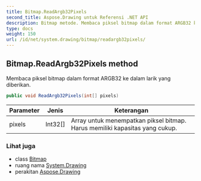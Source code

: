 ```yaml
---
title: Bitmap.ReadArgb32Pixels
second_title: Aspose.Drawing untuk Referensi .NET API
description: Bitmap metode. Membaca piksel bitmap dalam format ARGB32 ke dalam larik yang diberikan.
type: docs
weight: 150
url: /id/net/system.drawing/bitmap/readargb32pixels/
---
```

## Bitmap.ReadArgb32Pixels method

Membaca piksel bitmap dalam format ARGB32 ke dalam larik yang diberikan.

```csharp
public void ReadArgb32Pixels(int[] pixels)
```

| Parameter | Jenis | Keterangan |
| --- | --- | --- |
| pixels | Int32[] | Array untuk menempatkan piksel bitmap. Harus memiliki kapasitas yang cukup. |

### Lihat juga

* class [Bitmap](../)
* ruang nama [System.Drawing](../../bitmap/)
* perakitan [Aspose.Drawing](../../../)


